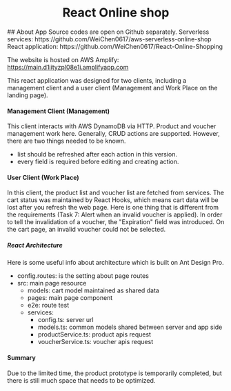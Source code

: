 <h1 align="center">React Online shop</h1>
## About App
Source codes are open on Github separately.
Serverless services: https://github.com/WeiChen0617/aws-serverless-online-shop
React application: https://github.com/WeiChen0617/React-Online-Shopping

The website is hosted on AWS Amplify: https://main.d1iityzpl08e1i.amplifyapp.com

This react application was designed for two clients, including a management client and a user client (Management and Work Place on the landing page).

#### Management Client (Management)

This client interacts with AWS DynamoDB via HTTP. Product and voucher management work here. Generally, CRUD actions are supported. However, there are two things needed to be known.

- list should be refreshed after each action in this version.
- every field is required before editing and creating action.

#### User Client (Work Place)

In this client, the product list and voucher list are fetched from services. The cart status was maintained by React Hooks, which means cart data will be lost after you refresh the web page. Here is one thing that is different from the requirements (Task 7: Alert when an invalid voucher is applied). In order to tell the invalidation of a voucher, the "Expiration" field was introduced. On the cart page, an invalid voucher could not be selected.

##### React Architecture

Here is some useful info about architecture which is built on Ant Design Pro.

- config.routes: is the setting about page routes
- src: main page resource
  - models: cart model maintained as shared data
  - pages: main page component
  - e2e: route test
  - services:
    - config.ts: server url
    - models.ts: common models shared between server and app side
    - productService.ts: product apis request
    - voucherService.ts: voucher apis request

#### Summary

Due to the limited time, the product prototype is temporarily completed, but there is still much space that needs to be optimized.
